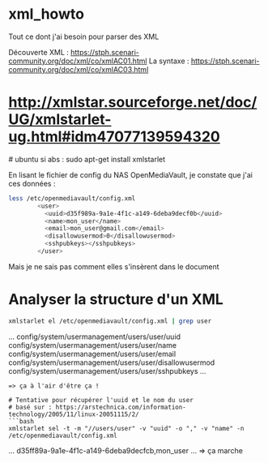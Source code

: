 # xml_howto
Tout ce dont j'ai besoin pour parser des XML

Découverte XML : https://stph.scenari-community.org/doc/xml/co/xmlAC01.html
La syntaxe : https://stph.scenari-community.org/doc/xml/co/xmlAC03.html

# http://xmlstar.sourceforge.net/doc/UG/xmlstarlet-ug.html#idm47077139594320
# ubuntu si abs : sudo apt-get install xmlstarlet

En lisant le fichier de config du NAS OpenMediaVault, je constate que j'ai ces données :

```bash
less /etc/openmediavault/config.xml
        <user>
          <uuid>d35f989a-9a1e-4f1c-a149-6deba9decf0b</uuid>
          <name>mon_user</name>
          <email>mon_user@gmail.com</email>
          <disallowusermod>0</disallowusermod>
          <sshpubkeys></sshpubkeys>
        </user>
```
Mais je ne sais pas comment elles s'insèrent dans le document

# Analyser la structure d'un XML
```bash
xmlstarlet el /etc/openmediavault/config.xml | grep user
```
...
config/system/usermanagement/users/user/uuid
config/system/usermanagement/users/user/name
config/system/usermanagement/users/user/email
config/system/usermanagement/users/user/disallowusermod
config/system/usermanagement/users/user/sshpubkeys
...
```
=> ça à l'air d'être ça !

# Tentative pour récupérer l'uuid et le nom du user
# basé sur : https://arstechnica.com/information-technology/2005/11/linux-20051115/2/
```bash
xmlstarlet sel -t -m "//users/user" -v "uuid" -o "," -v "name" -n /etc/openmediavault/config.xml
```
...
d35ff89a-9a1e-4f1c-a149-6deba9decfcb,mon_user
...
=> ça marche
